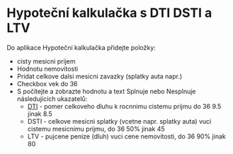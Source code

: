 # Hypoteční kalkulačka s DTI DSTI a LTV
    
Do aplikace Hypoteční kalkulačka přidejte položky:
    
- cisty mesicni prijem
- Hodnotu nemovitosti
- Pridat celkove dalsi mesicni zavazky (splatky auta napr.)
- Checkbox vek do 36
- S počítejte a zobrazte hodnotu a text Splnuje nebo Nesplnuje následujících ukazatelů:
    - [DTI](https://www.cnb.cz/cs/financni-stabilita/makroobezretnostni-politika/stanoveni-horni-hranice-uverovych-ukazatelu/dti/index.html) - pomer celkoveho dluhu k rocnnimu cistemu prijmu do 36 9.5 jinak 8.5
    - DSTI - celkove mesicni splatky (vcetne napr. splatky auta) vuci cistemu mesicnimu prijmu, do 36 50% jinak 45
    - LTV - pujcene penize (dluh) vuci cene nemovitosti, do 36 90% jinak 80
